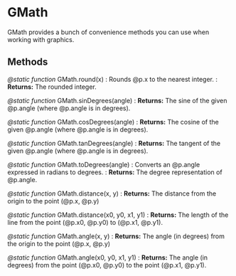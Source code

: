 GMath
======
GMath provides a bunch of convenience methods you can use when working with graphics.

Methods
--------

*@static function* GMath.round(x)
:   Rounds @p.x to the nearest integer.
:   **Returns:** The rounded integer.

*@static function* GMath.sinDegrees(angle)
:   **Returns:** The sine of the given @p.angle (where @p.angle is in degrees).

*@static function* GMath.cosDegrees(angle)
:   **Returns:** The cosine of the given @p.angle (where @p.angle is in degrees).

*@static function* GMath.tanDegrees(angle)
:   **Returns:** The tangent of the given @p.angle (where @p.angle is in degrees).

*@static function* GMath.toDegrees(angle)
:   Converts an @p.angle expressed in radians to degrees.
:   **Returns:** The degree representation of @p.angle.

*@static function* GMath.distance(x, y)
:   **Returns:** The distance from the origin to the point (@p.x, @p.y)

*@static function* GMath.distance(x0, y0, x1, y1)
:   **Returns:** The length of the line from the point (@p.x0, @p.y0) to (@p.x1, @p.y1).

*@static function* GMath.angle(x, y)
:   **Returns:** The angle (in degrees) from the origin to the point (@p.x, @p.y)

*@static function* GMath.angle(x0, y0, x1, y1)
:   **Returns:** The angle (in degrees) from the point (@p.x0, @p.y0) to the point (@p.x1, @p.y1).